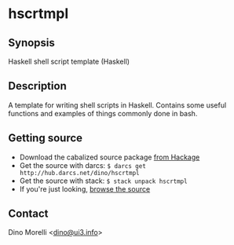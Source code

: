# hscrtmpl


## Synopsis

Haskell shell script template (Haskell)


## Description

A template for writing shell scripts in Haskell. Contains some
useful functions and examples of things commonly done in bash.


## Getting source

- Download the cabalized source package [from Hackage](http://hackage.haskell.org/package/hscrtmpl)
- Get the source with darcs: `$ darcs get http://hub.darcs.net/dino/hscrtmpl`
- Get the source with stack: `$ stack unpack hscrtmpl`
- If you're just looking, [browse the source](http://hub.darcs.net/dino/hscrtmpl)


## Contact

Dino Morelli <[dino@ui3.info](mailto:dino@ui3.info)>

